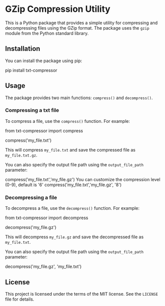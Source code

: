 # GZip Compression Utility

This is a Python package that provides a simple utility for compressing and decompressing files using the GZip format. The package uses the `gzip` module from the Python standard library.

## Installation

You can install the package using pip:

pip install txt-compressor



## Usage

The package provides two main functions: `compress()` and `decompress()`. 

### Compressing a txt file

To compress a file, use the `compress()` function. For example:

from txt-compressor import compress

compress('my_file.txt')



This will compress `my_file.txt` and save the compressed file as `my_file.txt.gz`.

You can also specify the output file path using the `output_file_path` parameter:

compress('my_file.txt','my_file.gz')
You can customize the compression level (0-9), default is '6'
compress('my_file.txt','my_file.gz', '8')

### Decompressing a file

To decompress a file, use the `decompress()` function. For example:

from txt-compressor import decompress

decompress('my_file.gz')



This will decompress `my_file.gz` and save the decompressed file as `my_file.txt`.

You can also specify the output file path using the `output_file_path` parameter:

decompress('my_file.gz', 'my_file.txt')



## License

This project is licensed under the terms of the MIT license. See the `LICENSE` file for details.
